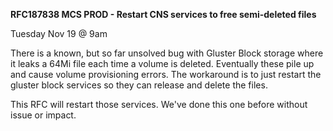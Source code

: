 
**RFC187838 MCS PROD - Restart CNS services to free semi-deleted files**

Tuesday Nov 19 @ 9am

There is a known, but so far unsolved bug with Gluster Block storage where it leaks a 64Mi file each time a volume is deleted. Eventually these pile up and cause volume provisioning errors. The workaround is to just restart the gluster block services so they can release and delete the files.

This RFC will restart those services. We've done this one before without issue or impact.
